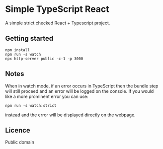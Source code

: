 Simple TypeScript React
=======================

A simple strict checked React + Typescript project.


Getting started
---------------

    npm install
    npm run -s watch
    npx http-server public -c-1 -p 3000


Notes
-----

When in watch mode, if an error occurs in TypeScript then the bundle
step will still proceed and an error will be logged on the console.
If you would like a more prominent error you can use:

    npm run -s watch:strict

instead and the error will be displayed directly on the webpage.


Licence
-------

Public domain
